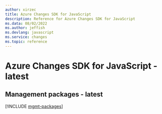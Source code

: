 ```yaml
---
author: xirzec
title: Azure Changes SDK for JavaScript
description: Reference for Azure Changes SDK for JavaScript
ms.data: 08/02/2022
ms.author: jeffish
ms.devlang: javascript
ms.service: changes
ms.topic: reference
---
```

# Azure Changes SDK for JavaScript - latest

## Management packages - latest
[!INCLUDE [mgmt-packages](changes-mgmt-index.md)]
